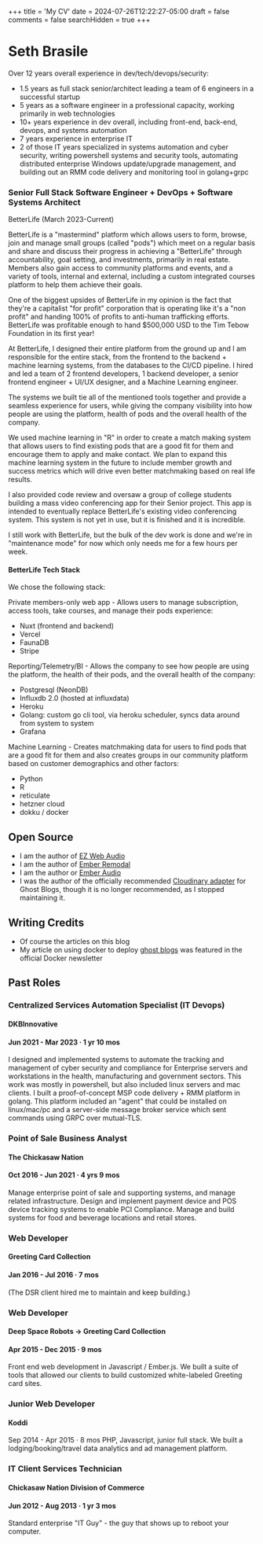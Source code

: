 +++
title = 'My CV'
date = 2024-07-26T12:22:27-05:00
draft = false
comments = false
searchHidden = true
+++

# Seth Brasile

Over 12 years overall experience in dev/tech/devops/security:

- 1.5 years as full stack senior/architect leading a team of 6 engineers in a successful startup
- 5 years as a software engineer in a professional capacity, working primarily in web technologies
- 10+ years experience in dev overall, including front-end, back-end, devops, and systems automation
- 7 years experience in enterprise IT
- 2 of those IT years specialized in systems automation and cyber security, writing powershell systems and security tools, automating distributed enterprise Windows update/upgrade management, and building out an RMM code delivery and monitoring tool in golang+grpc

### Senior Full Stack Software Engineer + DevOps + Software Systems Architect

BetterLife (March 2023-Current)

BetterLife is a "mastermind" platform which allows users to form, browse, join and manage small groups (called "pods") which meet on a regular basis and share and discuss their progress in achieving a "BetterLife" through accountability, goal setting, and investments, primarily in real estate. Members also gain access to community platforms and events, and a variety of tools, internal and external, including a custom integrated courses platform to help them achieve their goals.

One of the biggest upsides of BetterLife in my opinion is the fact that they're a capitalist "for profit" corporation that is operating like it's a "non profit" and handing 100% of profits to anti-human trafficking efforts. BetterLife was profitable enough to hand $500,000 USD to the Tim Tebow Foundation in its first year!

At BetterLife, I designed their entire platform from the ground up and I am responsible for the entire stack, from the frontend to the backend + machine learning systems, from the databases to the CI/CD pipeline. I hired and led a team of 2 frontend developers, 1 backend developer, a senior frontend engineer + UI/UX designer, and a Machine Learning engineer.

The systems we built tie all of the mentioned tools together and provide a seamless experience for users, while giving the company visibility into how people are using the platform, health of pods and the overall health of the company.

We used machine learning in "R" in order to create a match making system that allows users to find existing pods that are a good fit for them and encourage them to apply and make contact. We plan to expand this machine learning system in the future to include member growth and success metrics which will drive even better matchmaking based on real life results.

I also provided code review and oversaw a group of college students building a mass video conferencing app for their Senior project. This app is intended to eventually replace BetterLife's existing video conferencing system. This system is not yet in use, but it is finished and it is incredible.

I still work with BetterLife, but the bulk of the dev work is done and we're in "maintenance mode" for now which only needs me for a few hours per week.

#### BetterLife Tech Stack

We chose the following stack:

Private members-only web app - Allows users to manage subscription, access tools, take courses, and manage their pods experience:
- Nuxt (frontend and backend)
- Vercel
- FaunaDB
- Stripe

Reporting/Telemetry/BI - Allows the company to see how people are using the platform, the health of their pods, and the overall health of the company:
- Postgresql (NeonDB)
- Influxdb 2.0 (hosted at influxdata)
- Heroku
- Golang: custom go cli tool, via heroku scheduler, syncs data around from system to system
- Grafana

Machine Learning - Creates matchmaking data for users to find pods that are a good fit for them and also creates groups in our community platform based on customer demographics and other factors:
- Python
- R
- reticulate
- hetzner cloud
- dokku / docker

## Open Source
- I am the author of [EZ Web Audio](https://github.com/sethbrasile/ez-web-audio)
- I am the author of [Ember Remodal](https://sethbrasile.github.io/ember-remodal/)
- I am the author or [Ember Audio](https://sethbrasile.github.io/ember-audio/)
- I was the author of the officially recommended [Cloudinary adapter](https://github.com/sethbrasile/ghost-cloudinary-store) for Ghost Blogs, though it is no longer recommended, as I stopped maintaining it.

## Writing Credits

- Of course the articles on this blog
- My article on using docker to deploy [ghost blogs](/posts/how-to-run-multiple-dockerized-proxied-spdyd-and-pagespeedified-ghost-blogs-with-4-commands/)
  was featured in the official Docker newsletter

## Past Roles

### Centralized Services Automation Specialist (IT Devops)
#### DKBInnovative
#### Jun 2021 - Mar 2023 · 1 yr 10 mos

I designed and implemented systems to automate the tracking and management of cyber security and compliance for Enterprise servers and workstations in the health, manufacturing and government sectors. This work was mostly in powershell, but also included linux servers and mac clients. I built a proof-of-concept MSP code delivery + RMM platform in golang. This platform included an "agent" that could be installed on linux/mac/pc and a server-side message broker service which sent commands using GRPC over mutual-TLS.

### Point of Sale Business Analyst
#### The Chickasaw Nation
#### Oct 2016 - Jun 2021 · 4 yrs 9 mos

Manage enterprise point of sale and supporting systems, and manage related infrastructure. Design and implement payment device and POS device tracking systems to enable PCI Compliance. Manage and build systems for food and beverage locations and retail stores.

### Web Developer
#### Greeting Card Collection
#### Jan 2016 - Jul 2016 · 7 mos

(The DSR client hired me to maintain and keep building.)

### Web Developer
#### Deep Space Robots -> Greeting Card Collection
#### Apr 2015 - Dec 2015 · 9 mos

Front end web development in Javascript / Ember.js. We built a suite of tools that allowed our clients to build customized white-labeled Greeting card sites.

### Junior Web Developer
#### Koddi
Sep 2014 - Apr 2015 · 8 mos
PHP, Javascript, junior full stack. We built a lodging/booking/travel data analytics and ad management platform.

### IT Client Services Technician
#### Chickasaw Nation Division of Commerce
#### Jun 2012 - Aug 2013 · 1 yr 3 mos

Standard enterprise "IT Guy" - the guy that shows up to reboot your computer.
